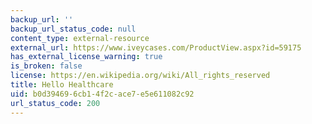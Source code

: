 ```yaml
---
backup_url: ''
backup_url_status_code: null
content_type: external-resource
external_url: https://www.iveycases.com/ProductView.aspx?id=59175
has_external_license_warning: true
is_broken: false
license: https://en.wikipedia.org/wiki/All_rights_reserved
title: Hello Healthcare
uid: b0d39469-6cb1-4f2c-ace7-e5e611082c92
url_status_code: 200
---
```

